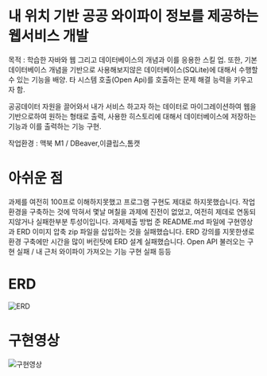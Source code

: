 # 내 위치 기반 공공 와이파이 정보를 제공하는 웹서비스 개발

목적 : 학습한 자바와 웹 그리고 데이터베이스의 개념과 이를 응용한 스킬 업. 또한, 기본 데이터베이스 개념을 기반으로 사용해보지않은 데이터베이스(SQLite)에 대해서 수행할 수 있는 기능을 배양. 타 시스템 호출(Open Api)를 호출하는 문제 해결 능력을 키우고자 함.

공공데이터 자원을 끌어와서 내가 서비스 하고자 하는 데이터로 마이그레이션하여 웹을 기반으로하여 원하는 형태로 출력, 사용한 히스토리에 대해서 데이터베이스에 저장하는 기능과 이를 출력하는 기능 구현.

작업환경 : 맥북 M1 / DBeaver,이클립스,톰캣


# 아쉬운 점
과제를 여전히 100프로 이해하지못했고 프로그램 구현도 제대로 하지못했습니다.
작업환경을 구축하는 것에 막혀서 몇날 며칠을 과제에 진전이 없었고, 여전히 제데로 연동되지않거나 실패한부분 투성이입니다.
과제제출 방법 준 README.md 파일에 구현영상과 ERD 이미지 압축 zip 파일을 삽입하는 것을 실패했습니다.
ERD 강의를 지못한생로 환경 구축에만 시간을 많이 버린탓에 ERD 설계 실패했습니다. 
Open API 불러오는 구현 실패 / 내 근처 와이파이 가져오는 기능 구현 실패 등등 



# ERD
![ERD](https://github.com/Hanjarang/wifi-project/assets/167011258/39f568eb-1eb4-48b1-8adc-cebf383e61d3)


# 구현영상
![구현영상](https://github.com/Hanjarang/wifi-project/assets/167011258/c2de139e-efc3-41f9-82b3-46653fdb5838)





